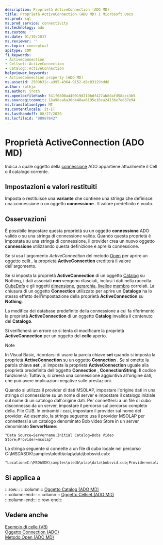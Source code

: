 ```yaml
---
description: Proprietà ActiveConnection (ADO MD)
title: Proprietà ActiveConnection (ADO MD) | Microsoft Docs
ms.prod: sql
ms.prod_service: connectivity
ms.technology: ado
ms.custom: ''
ms.date: 01/19/2017
ms.reviewer: ''
ms.topic: conceptual
apitype: COM
f1_keywords:
- ActiveConnection
- Cellset::ActiveConnection
- Catalog::ActiveConnection
helpviewer_keywords:
- ActiveConnection property [ADO MD]
ms.assetid: 2509b32c-a995-4364-9152-d8c83129bdd8
author: rothja
ms.author: jroth
ms.openlocfilehash: 541f6800a440019d210bdf427ab8dafd58acc3b5
ms.sourcegitcommit: 18a98ea6a30d448aa6195e10ea2413be7e837e94
ms.translationtype: MT
ms.contentlocale: it-IT
ms.lasthandoff: 08/27/2020
ms.locfileid: "88987642"
---
```

# <a name="activeconnection-property-ado-md"></a>Proprietà ActiveConnection (ADO MD)
Indica a quale oggetto della [connessione](../ado-api/connection-object-ado.md) ADO appartiene attualmente il Cell o il catalogo corrente.  
  
## <a name="settings-and-return-values"></a>Impostazioni e valori restituiti  
 Imposta o restituisce una **variante** che contiene una stringa che definisce una connessione o un oggetto **connessione** . Il valore predefinito è vuoto.  
  
## <a name="remarks"></a>Osservazioni  
 È possibile impostare questa proprietà su un oggetto **connessione** ADO valido o su una stringa di connessione valida. Quando questa proprietà è impostata su una stringa di connessione, il provider crea un nuovo oggetto **connessione** utilizzando questa definizione e apre la connessione.  
  
 Se si usa l'argomento *ActiveConnection* del metodo [Open](./open-method-ado-md.md) per aprire un oggetto [cellt](./cellset-object-ado-md.md) , la proprietà **ActiveConnection** erediterà il valore dell'argomento.  
  
 Se si imposta la proprietà **ActiveConnection** di un oggetto [Catalog](./catalog-object-ado-md.md) su Nothing, i dati associati **non** vengono rilasciati, inclusi i dati nella raccolta [CubeDefs](./cubedefs-collection-ado-md.md) e gli oggetti [dimensione](./dimension-object-ado-md.md), [gerarchia](./hierarchy-object-ado-md.md), [livello](./level-object-ado-md.md)e [membro](./member-object-ado-md.md) correlati. La chiusura di un oggetto **Connection** utilizzato per aprire un **Catalogo** ha lo stesso effetto dell'impostazione della proprietà **ActiveConnection** su **Nothing**.  
  
 La modifica del database predefinito della connessione a cui fa riferimento la proprietà **ActiveConnection** di un oggetto **Catalog** invalida il contenuto del **Catalogo**.  
  
 Si verificherà un errore se si tenta di modificare la proprietà **ActiveConnection** per un oggetto del **celle** aperto.  
  
> [!NOTE]
>  In Visual Basic, ricordarsi di usare la parola chiave **set** quando si imposta la proprietà **ActiveConnection** su un oggetto **Connection** . Se si omette la parola chiave **set** , si imposta la proprietà **ActiveConnection** uguale alla proprietà predefinita dell'oggetto **Connection** , **ConnectionString**. Il codice funzionerà; Tuttavia, si creerà una connessione aggiuntiva all'origine dati, che può avere implicazioni negative sulle prestazioni.  
  
 Quando si utilizza il provider di dati MSOLAP, impostare l'origine dati in una stringa di connessione su un nome di server e impostare il catalogo iniziale sul nome di un catalogo dall'origine dati. Per connettersi a un file di cubo disconnesso da un server, impostare il percorso sul percorso completo della. File CUB. In entrambi i casi, impostare il provider sul nome del provider. Ad esempio, la stringa seguente usa il provider MSOLAP per connettersi a un catalogo denominato Bob video Store in un server denominato **ServerName**:  
  
```  
"Data Source=Servername;Initial Catalog=Bobs Video Store;Provider=msolap"  
```  
  
 La stringa seguente si connette a un file di cubo locale nel percorso C:\MSDASDK\samples\oledb\olap\data\bobsvid.cub:  
  
```  
"Location=C:\MSDASDK\samples\oledb\olap\data\bobsvid.cub;Provider=msolap"  
```  
  
## <a name="applies-to"></a>Si applica a  

:::row:::
    :::column:::
        [Oggetto Catalog (ADO MD)](./catalog-object-ado-md.md)  
    :::column-end:::
    :::column:::
        [Oggetto Cellset (ADO MD)](./cellset-object-ado-md.md)  
    :::column-end:::
:::row-end:::

## <a name="see-also"></a>Vedere anche  
 [Esempio di celle (VB)](./cellset-example-vb.md)   
 [Oggetto Connection (ADO)](../ado-api/connection-object-ado.md)   
 [Metodo Open (ADO MD)](./open-method-ado-md.md)